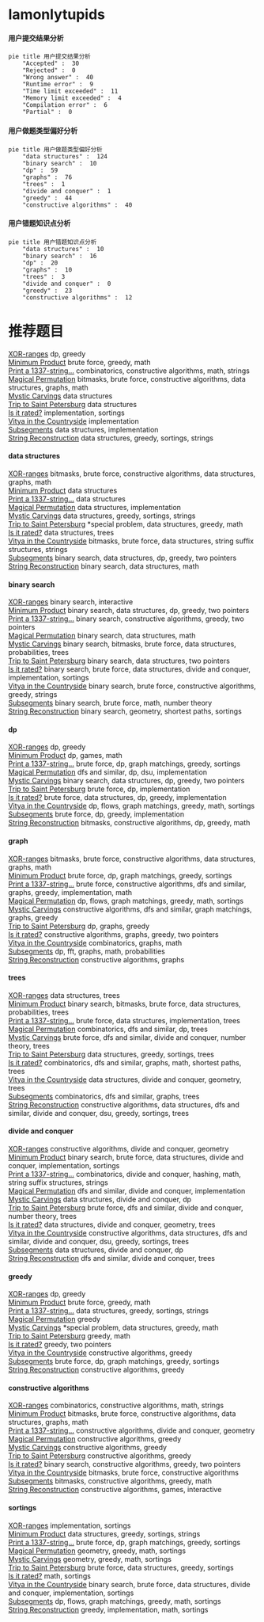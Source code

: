 # Iamonlytupids
<!-- tabs:start -->
#### **用户提交结果分析**

```mermaid
pie title 用户提交结果分析
    "Accepted" :  30
    "Rejected" :  0
    "Wrong answer" :  40
    "Runtime error" :  9
    "Time limit exceeded" :  11
    "Memory limit exceeded" :  4
    "Compilation error" :  6
    "Partial" :  0
```
#### **用户做题类型偏好分析**

```mermaid
pie title 用户做题类型偏好分析
    "data structures" :  124
    "binary search" :  10
    "dp" :  59
    "graphs" :  76
    "trees" :  1
    "divide and conquer" :  1
    "greedy" :  44
    "constructive algorithms" :  40
```
#### **用户错题知识点分析**

```mermaid
pie title 用户错题知识点分析
    "data structures" :  10
    "binary search" :  16
    "dp" :  20
    "graphs" :  10
    "trees" :  3
    "divide and conquer" :  0
    "greedy" :  23
    "constructive algorithms" :  12
```
<!-- tabs:end -->
# 推荐题目
[XOR-ranges](http://codeforces.com/problemset/problem/1456/E)		dp,
                        greedy		  
[Minimum Product](http://codeforces.com/problemset/problem/1409/B)		brute force,
                        greedy,
                        math		  
[Print a 1337-string...](http://codeforces.com/problemset/problem/1202/D)		combinatorics,
                        constructive algorithms,
                        math,
                        strings		  
[Magical Permutation](http://codeforces.com/problemset/problem/1163/E)		bitmasks,
                        brute force,
                        constructive algorithms,
                        data structures,
                        graphs,
                        math		  
[Mystic Carvings](http://codeforces.com/problemset/problem/297/E)		data structures		  
[Trip to Saint Petersburg](http://codeforces.com/problemset/problem/1250/C)		data structures		  
[Is it rated?](http://codeforces.com/problemset/problem/807/A)		implementation,
                        sortings		  
[Vitya in the Countryside](http://codeforces.com/problemset/problem/719/A)		implementation		  
[Subsegments](http://codeforces.com/problemset/problem/69/E)		data structures,
                        implementation		  
[String Reconstruction](https://codeforces.com/contest/828/problem/C)		data structures,
                        greedy,
                        sortings,
                        strings		  
<!-- tabs:start -->
#### **data structures**
[XOR-ranges](http://codeforces.com/problemset/problem/1163/E)		bitmasks,
                        brute force,
                        constructive algorithms,
                        data structures,
                        graphs,
                        math		  
[Minimum Product](http://codeforces.com/problemset/problem/297/E)		data structures		  
[Print a 1337-string...](http://codeforces.com/problemset/problem/1250/C)		data structures		  
[Magical Permutation](http://codeforces.com/problemset/problem/69/E)		data structures,
                        implementation		  
[Mystic Carvings](https://codeforces.com/contest/828/problem/C)		data structures,
                        greedy,
                        sortings,
                        strings		  
[Trip to Saint Petersburg](http://codeforces.com/problemset/problem/1346/F)		*special problem,
                        data structures,
                        greedy,
                        math		  
[Is it rated?](http://codeforces.com/problemset/problem/1109/F)		data structures,
                        trees		  
[Vitya in the Countryside](http://codeforces.com/problemset/problem/914/F)		bitmasks,
                        brute force,
                        data structures,
                        string suffix structures,
                        strings		  
[Subsegments](http://codeforces.com/problemset/problem/1492/C)		binary search,
                        data structures,
                        dp,
                        greedy,
                        two pointers		  
[String Reconstruction](http://codeforces.com/problemset/problem/1490/G)		binary search,
                        data structures,
                        math		  
#### **binary search**
[XOR-ranges](https://codeforces.com/contest/1011/problem/D)		binary search,
                        interactive		  
[Minimum Product](http://codeforces.com/problemset/problem/1492/C)		binary search,
                        data structures,
                        dp,
                        greedy,
                        two pointers		  
[Print a 1337-string...](http://codeforces.com/problemset/problem/1463/D)		binary search,
                        constructive algorithms,
                        greedy,
                        two pointers		  
[Magical Permutation](http://codeforces.com/problemset/problem/1490/G)		binary search,
                        data structures,
                        math		  
[Mystic Carvings](http://codeforces.com/problemset/problem/1479/D)		binary search,
                        bitmasks,
                        brute force,
                        data structures,
                        probabilities,
                        trees		  
[Trip to Saint Petersburg](http://codeforces.com/problemset/problem/1436/E)		binary search,
                        data structures,
                        two pointers		  
[Is it rated?](http://codeforces.com/problemset/problem/1461/D)		binary search,
                        brute force,
                        data structures,
                        divide and conquer,
                        implementation,
                        sortings		  
[Vitya in the Countryside](http://codeforces.com/problemset/problem/1493/C)		binary search,
                        brute force,
                        constructive algorithms,
                        greedy,
                        strings		  
[Subsegments](http://codeforces.com/problemset/problem/1487/D)		binary search,
                        brute force,
                        math,
                        number theory		  
[String Reconstruction](http://codeforces.com/problemset/problem/1486/B)		binary search,
                        geometry,
                        shortest paths,
                        sortings		  
#### **dp**
[XOR-ranges](http://codeforces.com/problemset/problem/1456/E)		dp,
                        greedy		  
[Minimum Product](http://codeforces.com/problemset/problem/87/C)		dp,
                        games,
                        math		  
[Print a 1337-string...](http://codeforces.com/problemset/problem/1472/F)		brute force,
                        dp,
                        graph matchings,
                        greedy,
                        sortings		  
[Magical Permutation](http://codeforces.com/problemset/problem/1476/D)		dfs and similar,
                        dp,
                        dsu,
                        implementation		  
[Mystic Carvings](http://codeforces.com/problemset/problem/1492/C)		binary search,
                        data structures,
                        dp,
                        greedy,
                        two pointers		  
[Trip to Saint Petersburg](https://codeforces.com/contest/1457/problem/C)		brute force,
                        dp,
                        implementation		  
[Is it rated?](http://codeforces.com/problemset/problem/1491/C)		brute force,
                        data structures,
                        dp,
                        greedy,
                        implementation		  
[Vitya in the Countryside](http://codeforces.com/problemset/problem/1437/C)		dp,
                        flows,
                        graph matchings,
                        greedy,
                        math,
                        sortings		  
[Subsegments](http://codeforces.com/problemset/problem/1499/B)		brute force,
                        dp,
                        greedy,
                        implementation		  
[String Reconstruction](http://codeforces.com/problemset/problem/1491/D)		bitmasks,
                        constructive algorithms,
                        dp,
                        greedy,
                        math		  
#### **graph**
[XOR-ranges](http://codeforces.com/problemset/problem/1163/E)		bitmasks,
                        brute force,
                        constructive algorithms,
                        data structures,
                        graphs,
                        math		  
[Minimum Product](http://codeforces.com/problemset/problem/1472/F)		brute force,
                        dp,
                        graph matchings,
                        greedy,
                        sortings		  
[Print a 1337-string...](http://codeforces.com/problemset/problem/1487/C)		brute force,
                        constructive algorithms,
                        dfs and similar,
                        graphs,
                        greedy,
                        implementation,
                        math		  
[Magical Permutation](http://codeforces.com/problemset/problem/1437/C)		dp,
                        flows,
                        graph matchings,
                        greedy,
                        math,
                        sortings		  
[Mystic Carvings](http://codeforces.com/problemset/problem/1470/D)		constructive algorithms,
                        dfs and similar,
                        graph matchings,
                        graphs,
                        greedy		  
[Trip to Saint Petersburg](http://codeforces.com/problemset/problem/1476/C)		dp,
                        graphs,
                        greedy		  
[Is it rated?](http://codeforces.com/problemset/problem/1304/D)		constructive algorithms,
                        graphs,
                        greedy,
                        two pointers		  
[Vitya in the Countryside](http://codeforces.com/problemset/problem/1475/C)		combinatorics,
                        graphs,
                        math		  
[Subsegments](http://codeforces.com/problemset/problem/553/E)		dp,
                        fft,
                        graphs,
                        math,
                        probabilities		  
[String Reconstruction](http://codeforces.com/problemset/problem/1495/C)		constructive algorithms,
                        graphs		  
#### **trees**
[XOR-ranges](http://codeforces.com/problemset/problem/1109/F)		data structures,
                        trees		  
[Minimum Product](http://codeforces.com/problemset/problem/1479/D)		binary search,
                        bitmasks,
                        brute force,
                        data structures,
                        probabilities,
                        trees		  
[Print a 1337-string...](http://codeforces.com/problemset/problem/1511/C)		brute force,
                        data structures,
                        implementation,
                        trees		  
[Magical Permutation](http://codeforces.com/problemset/problem/1499/F)		combinatorics,
                        dfs and similar,
                        dp,
                        trees		  
[Mystic Carvings](http://codeforces.com/problemset/problem/1491/E)		brute force,
                        dfs and similar,
                        divide and conquer,
                        number theory,
                        trees		  
[Trip to Saint Petersburg](http://codeforces.com/problemset/problem/1466/D)		data structures,
                        greedy,
                        sortings,
                        trees		  
[Is it rated?](http://codeforces.com/problemset/problem/1495/D)		combinatorics,
                        dfs and similar,
                        graphs,
                        math,
                        shortest paths,
                        trees		  
[Vitya in the Countryside](http://codeforces.com/problemset/problem/1303/G)		data structures,
                        divide and conquer,
                        geometry,
                        trees		  
[Subsegments](http://codeforces.com/problemset/problem/1454/E)		combinatorics,
                        dfs and similar,
                        graphs,
                        trees		  
[String Reconstruction](http://codeforces.com/problemset/problem/1494/D)		constructive algorithms,
                        data structures,
                        dfs and similar,
                        divide and conquer,
                        dsu,
                        greedy,
                        sortings,
                        trees		  
#### **divide and conquer**
[XOR-ranges](http://codeforces.com/problemset/problem/1070/M)		constructive algorithms,
                        divide and conquer,
                        geometry		  
[Minimum Product](http://codeforces.com/problemset/problem/1461/D)		binary search,
                        brute force,
                        data structures,
                        divide and conquer,
                        implementation,
                        sortings		  
[Print a 1337-string...](http://codeforces.com/problemset/problem/1466/G)		combinatorics,
                        divide and conquer,
                        hashing,
                        math,
                        string suffix structures,
                        strings		  
[Magical Permutation](http://codeforces.com/problemset/problem/1490/D)		dfs and similar,
                        divide and conquer,
                        implementation		  
[Mystic Carvings](https://codeforces.com/contest/1483/problem/C)		data structures,
                        divide and conquer,
                        dp		  
[Trip to Saint Petersburg](http://codeforces.com/problemset/problem/1491/E)		brute force,
                        dfs and similar,
                        divide and conquer,
                        number theory,
                        trees		  
[Is it rated?](http://codeforces.com/problemset/problem/1303/G)		data structures,
                        divide and conquer,
                        geometry,
                        trees		  
[Vitya in the Countryside](http://codeforces.com/problemset/problem/1494/D)		constructive algorithms,
                        data structures,
                        dfs and similar,
                        divide and conquer,
                        dsu,
                        greedy,
                        sortings,
                        trees		  
[Subsegments](http://codeforces.com/problemset/problem/1482/E)		data structures,
                        divide and conquer,
                        dp		  
[String Reconstruction](http://codeforces.com/problemset/problem/566/C)		dfs and similar,
                        divide and conquer,
                        trees		  
#### **greedy**
[XOR-ranges](http://codeforces.com/problemset/problem/1456/E)		dp,
                        greedy		  
[Minimum Product](http://codeforces.com/problemset/problem/1409/B)		brute force,
                        greedy,
                        math		  
[Print a 1337-string...](https://codeforces.com/contest/828/problem/C)		data structures,
                        greedy,
                        sortings,
                        strings		  
[Magical Permutation](http://codeforces.com/problemset/problem/545/B)		greedy		  
[Mystic Carvings](http://codeforces.com/problemset/problem/1346/F)		*special problem,
                        data structures,
                        greedy,
                        math		  
[Trip to Saint Petersburg](http://codeforces.com/problemset/problem/1271/B)		greedy,
                        math		  
[Is it rated?](http://codeforces.com/problemset/problem/1252/E)		greedy,
                        two pointers		  
[Vitya in the Countryside](http://codeforces.com/problemset/problem/1452/F)		constructive algorithms,
                        greedy		  
[Subsegments](http://codeforces.com/problemset/problem/1472/F)		brute force,
                        dp,
                        graph matchings,
                        greedy,
                        sortings		  
[String Reconstruction](http://codeforces.com/problemset/problem/1221/B)		constructive algorithms,
                        greedy		  
#### **constructive algorithms**
[XOR-ranges](http://codeforces.com/problemset/problem/1202/D)		combinatorics,
                        constructive algorithms,
                        math,
                        strings		  
[Minimum Product](http://codeforces.com/problemset/problem/1163/E)		bitmasks,
                        brute force,
                        constructive algorithms,
                        data structures,
                        graphs,
                        math		  
[Print a 1337-string...](http://codeforces.com/problemset/problem/1070/M)		constructive algorithms,
                        divide and conquer,
                        geometry		  
[Magical Permutation](http://codeforces.com/problemset/problem/1452/F)		constructive algorithms,
                        greedy		  
[Mystic Carvings](http://codeforces.com/problemset/problem/1221/B)		constructive algorithms,
                        greedy		  
[Trip to Saint Petersburg](http://codeforces.com/problemset/problem/1493/A)		constructive algorithms,
                        greedy		  
[Is it rated?](http://codeforces.com/problemset/problem/1463/D)		binary search,
                        constructive algorithms,
                        greedy,
                        two pointers		  
[Vitya in the Countryside](https://codeforces.com/contest/1456/problem/B)		bitmasks,
                        brute force,
                        constructive algorithms		  
[Subsegments](http://codeforces.com/problemset/problem/1492/D)		bitmasks,
                        constructive algorithms,
                        greedy,
                        math		  
[String Reconstruction](https://codeforces.com/contest/1504/problem/D)		constructive algorithms,
                        games,
                        interactive		  
#### **sortings**
[XOR-ranges](http://codeforces.com/problemset/problem/807/A)		implementation,
                        sortings		  
[Minimum Product](https://codeforces.com/contest/828/problem/C)		data structures,
                        greedy,
                        sortings,
                        strings		  
[Print a 1337-string...](http://codeforces.com/problemset/problem/1472/F)		brute force,
                        dp,
                        graph matchings,
                        greedy,
                        sortings		  
[Magical Permutation](https://codeforces.com/contest/1496/problem/C)		geometry,
                        greedy,
                        math,
                        sortings		  
[Mystic Carvings](http://codeforces.com/problemset/problem/1495/A)		geometry,
                        greedy,
                        math,
                        sortings		  
[Trip to Saint Petersburg](http://codeforces.com/problemset/problem/1497/A)		brute force,
                        data structures,
                        greedy,
                        sortings		  
[Is it rated?](http://codeforces.com/problemset/problem/1427/A)		math,
                        sortings		  
[Vitya in the Countryside](http://codeforces.com/problemset/problem/1461/D)		binary search,
                        brute force,
                        data structures,
                        divide and conquer,
                        implementation,
                        sortings		  
[Subsegments](http://codeforces.com/problemset/problem/1437/C)		dp,
                        flows,
                        graph matchings,
                        greedy,
                        math,
                        sortings		  
[String Reconstruction](http://codeforces.com/problemset/problem/1473/A)		greedy,
                        implementation,
                        math,
                        sortings		  
<!-- tabs:end -->
